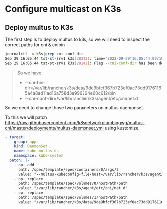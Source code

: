 # Configure multicast on K3s 

## Deploy multus to K3s

The first step is to deploy multus to k3s, so we will need to inspect the correct paths for cni & cnibin

```bash
journalctl -u k3s|grep cni-conf-dir
Sep 29 16:05:44 tst-st-srv1 k3s[28281]: time="2022-09-29T16:05:44.097107228Z" level=info msg="Running kubelet --address=0.0.0.0 --anonymous-auth=false --authentication-token-webhook=true --authorization-mode=Webhook --cgroup-driver=cgroupfs --client-ca-file=/var/lib/rancher/k3s/agent/client-ca.crt --cloud-provider=external --cluster-dns=10.43.0.10 --cluster-domain=cluster.local --cni-bin-dir=/var/lib/rancher/k3s/data/9de9bfcf367b723ef0ac73dd91761165a4a8ad11ad16a758d3a996264e60c612/bin --cni-conf-dir=/var/lib/rancher/k3s/agent/etc/cni/net.d --container-runtime-endpoint=unix:///run/k3s/containerd/containerd.sock --container-runtime=remote --containerd=/run/k3s/containerd/containerd.sock --eviction-hard=imagefs.available<5%,nodefs.available<5% --eviction-minimum-reclaim=imagefs.available=10%,nodefs.available=10% --fail-swap-on=false --healthz-bind-address=127.0.0.1 --hostname-override=tst-st-srv1 --kubeconfig=/var/lib/rancher/k3s/agent/kubelet.kubeconfig --node-labels= --pod-manifest-path=/var/lib/rancher/k3s/agent/pod-manifests --read-only-port=0 --resolv-conf=/etc/resolv.conf --serialize-image-pulls=false --tls-cert-file=/var/lib/rancher/k3s/agent/serving-kubelet.crt --tls-private-key-file=/var/lib/rancher/k3s/agent/serving-kubelet.key"
Sep 29 16:05:44 tst-st-srv1 k3s[28281]: Flag --cni-conf-dir has been deprecated, will be removed along with dockershim.
```
> So we have 
> * --cni-bin-dir=/var/lib/rancher/k3s/data/9de9bfcf367b723ef0ac73dd91761165a4a8ad11ad16a758d3a996264e60c612/bin 
> * --cni-conf-dir=/var/lib/rancher/k3s/agent/etc/cni/net.d

So we need to change those two parameters on multus daemonset.

To this we will patch https://raw.githubusercontent.com/k8snetworkplumbingwg/multus-cni/master/deployments/multus-daemonset.yml using kustomize.

```yaml
- target:
    group: apps
    kind: DaemonSet
    name: kube-multus-ds
    namespace: kube-system
  patch: |-
    - op: add
      path: /spec/template/spec/containers/0/args/2
      value: "--multus-kubeconfig-file-host=/var/lib/rancher/k3s/agent/etc/cni/net.d/multus.d/multus.kubeconfig"
    - op: replace
      path: /spec/template/spec/volumes/0/hostPath/path
      value: "/var/lib/rancher/k3s/agent/etc/cni/net.d"
    - op: replace
      path: /spec/template/spec/volumes/1/hostPath/path
      value: "/var/lib/rancher/k3s/data/9de9bfcf367b723ef0ac73dd91761165a4a8ad11ad16a758d3a996264e60c612/bin"
```